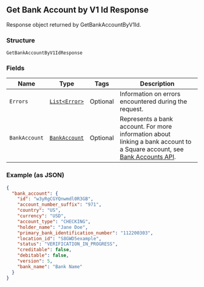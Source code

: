 ## Get Bank Account by V1 Id Response

Response object returned by GetBankAccountByV1Id.

### Structure

`GetBankAccountByV1IdResponse`

### Fields

| Name | Type | Tags | Description |
|  --- | --- | --- | --- |
| `Errors` | [`List<Error>`](/doc/models/error.md) | Optional | Information on errors encountered during the request. |
| `BankAccount` | [`BankAccount`](/doc/models/bank-account.md) | Optional | Represents a bank account. For more information about <br>linking a bank account to a Square account, see <br>[Bank Accounts API](https://developer.squareup.com/docs/docs/bank-accounts-api). |

### Example (as JSON)

```json
{
  "bank_account": {
    "id": "w3yRgCGYQnwmdl0R3GB",
    "account_number_suffix": "971",
    "country": "US",
    "currency": "USD",
    "account_type": "CHECKING",
    "holder_name": "Jane Doe",
    "primary_bank_identification_number": "112200303",
    "location_id": "S8GWD5example",
    "status": "VERIFICATION_IN_PROGRESS",
    "creditable": false,
    "debitable": false,
    "version": 5,
    "bank_name": "Bank Name"
  }
}
```

